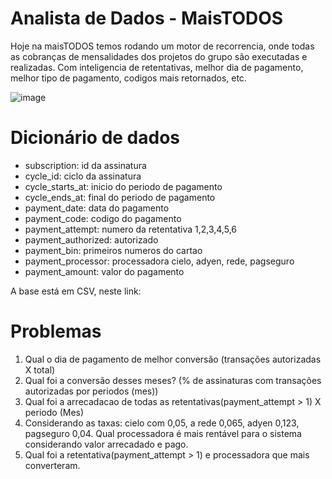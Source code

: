# Analista de Dados - MaisTODOS

Hoje na maisTODOS temos rodando um motor de recorrencia, onde todas as cobranças de mensalidades dos projetos do grupo são executadas e realizadas. Com inteligencia de retentativas, melhor dia de pagamento, melhor tipo de pagamento, codigos mais retornados, etc.

![image](https://user-images.githubusercontent.com/3420133/143287102-cc146909-84f7-40ca-8571-486aedbb40b7.png)

Dicionário de dados
===================
- subscription: id da assinatura
- cycle_id: ciclo da assinatura
- cycle_starts_at: inicio do periodo de pagamento
- cycle_ends_at: final do periodo de pagamento
- payment_date: data do pagamento
- payment_code: codigo do pagamento
- payment_attempt: numero da retentativa 1,2,3,4,5,6
- payment_authorized: autorizado
- payment_bin: primeiros numeros do cartao
- payment_processor: processadora cielo, adyen, rede, pagseguro
- payment_amount: valor do pagamento

A base está em CSV, neste link:


Problemas
=========

1. Qual o dia de pagamento de melhor conversão (transações autorizadas X total)
2. Qual foi a conversão desses meses? (% de assinaturas com transações autorizadas por periodos (mes))
3. Qual foi a arrecadacao de todas as retentativas(payment_attempt > 1) X periodo (Mes)
4. Considerando as taxas: cielo com 0,05, a rede 0,065, adyen 0,123, pagseguro 0,04. Qual processadora é mais rentável para o sistema considerando valor arrecadado e pago.
5. Qual foi a retentativa(payment_attempt > 1) e processadora que mais converteram.
